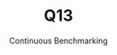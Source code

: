 ---
layout: default
title: Q13
subtitle: Continuous Benchmarking
selected: TPC-H
expanded: Benchmarking
benchmark: /individual_results/Q13.html
---
